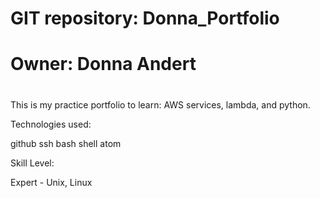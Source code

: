 #
# GIT repository: Donna_Portfolio
# Owner: Donna Andert
#
This is my practice portfolio to learn: AWS services, lambda, and python.

Technologies used:

github
ssh
bash shell
atom

Skill Level:

Expert - Unix, Linux
